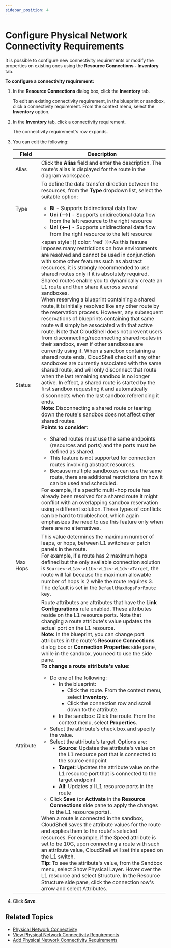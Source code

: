 ```yaml
---
sidebar_position: 4
---
```


# Configure Physical Network Connectivity Requirements

It is possible to configure new connectivity requirements or modify the properties on existing ones using the **Resource Connections - Inventory** tab.

**To configure a connectivity requirement:**

1. In the **Resource Connections** dialog box, click the **Inventory** tab.
    
    To edit an existing connectivity requirement, in the blueprint or sandbox, click a connectivity requirement. From the context menu, select the **Inventory** option.
    
2. In the **Inventory** tab, click a connectivity requirement.
    
    The connectivity requirement's row expands.
    
3. You can edit the following:
    
    | Field | Description |
    | --- | --- |
    | Alias | Click the **Alias** field and enter the description. The route's alias is displayed for the route in the diagram workspace. |
    | Type | To define the data transfer direction between the resources, from the **Type** dropdown list, select the suitable option:<ul><li>**Bi** \- Supports bidirectional data flow</li><li>**Uni \(\-\-\>\)** \- Supports unidirectional data flow from the left resource to the right resource</li><li>**Uni \(\<\-\-\)** \- Supports unidirectional data flow from the right resource to the left resource</li></ul> |
    | Status | <span style={{ color: 'red' }}>As this feature imposes many restrictions on how environments are resolved and cannot be used in conjunction with some other features such as abstract resources, it is strongly recommended to use shared routes only if it is absolutely required.</span><br/>Shared routes enable you to dynamically create an L1 route and then share it across several sandboxes.<br/>When reserving a blueprint containing a shared route, it is initially resolved like any other route by the reservation process. However, any subsequent reservations of blueprints containing that same route will simply be associated with that active route. Note that CloudShell does not prevent users from disconnecting/reconnecting shared routes in their sandbox, even if other sandboxes are currently using it. When a sandbox containing a shared route ends, CloudShell checks if any other sandboxes are currently associated with the same shared route, and will only disconnect that route when the last remaining sandbox is no longer active. In effect, a shared route is started by the first sandbox requesting it and automatically disconnects when the last sandbox referencing it ends.<br/>**Note:** Disconnecting a shared route or tearing down the route's sandbox does not affect other shared routes.<br/>**Points to consider:**<ul><li>Shared routes must use the same endpoints (resources and ports) and the ports must be defined as shared.</li><li>This feature is not supported for connection routes involving abstract resources.</li><li>Because multiple sandboxes can use the same route, there are additional restrictions on how it can be used and scheduled.</li></ul>For example, if a specific multi-hop route has already been resolved for a shared route it might conflict with an overlapping sandbox reservation using a different solution. These types of conflicts can be hard to troubleshoot, which again emphasizes the need to use this feature only when there are no alternatives. |
    | Max Hops | This value determines the maximum number of leaps, or hops, between L1 switches or patch panels in the route.<br/>For example, if a route has 2 maximum hops defined but the only available connection solution is `Source<->L1a<->L1b<->L1c<->L1d<->Target`, the route will fail because the maximum allowable number of hops is 2 while the route requires 3. The default is set in the `DefaultMaxHopsForRoute` key. |
    | Attribute | Route attributes are attributes that have the **Link Configurations** rule enabled. These attributes reside on the L1 resource ports. Note that changing a route attribute's value updates the actual port on the L1 resource.<br/>**Note:** In the blueprint, you can change port attributes in the route's **Resource Connections** dialog box or **Connection Properties** side pane, while in the sandbox, you need to use the side pane.<br/>**To change a route attribute's value:**<ul><li>Do one of the following:<ul><li>In the blueprint:<ul><li>Click the route. From the context menu, select **Inventory**.</li><li>Click the connection row and scroll down to the attribute.</li></ul></li><li>In the sandbox: Click the route. From the context menu, select **Properties**.</li></ul></li><li>Select the attribute's check box and specify the value.</li><li>Select the attribute's target. Options are:<ul><li>**Source**: Updates the attribute's value on the L1 resource port that is connected to the source endpoint</li><li>**Target**: Updates the attribute value on the L1 resource port that is connected to the target endpoint</li><li>**All**: Updates all L1 resource ports in the route</li></ul></li><li>Click **Save** (or **Activate** in the **Resource Connections** side pane to apply the changes to the L1 resource ports).</li></ul>When a route is connected in the sandbox, CloudShell saves the attribute values for the route and applies them to the route's selected resources. For example, if the Speed attribute is set to be 10G, upon connecting a route with such an attribute value, CloudShell will set this speed on the L1 switch.<br/>**Tip:** To see the attribute's value, from the Sandbox menu, select Show Physical Layer. Hover over the L1 resource and select Structure. In the Resource Structure side pane, click the connection row's arrow and select Attributes. |
    

4. Click **Save**.

## Related Topics

- [Physical Network Connectivity](./index.md)
- [View Physical Network Connectivity Requirements](./view-phy-net-connectivity-req.md)
- [Add Physical Network Connectivity Requirements](./add-phy-net-req/index.md)